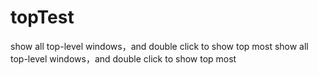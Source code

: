 # topTest
show all top-level windows，and double click to show top most
show all top-level windows，and double click to show top most
